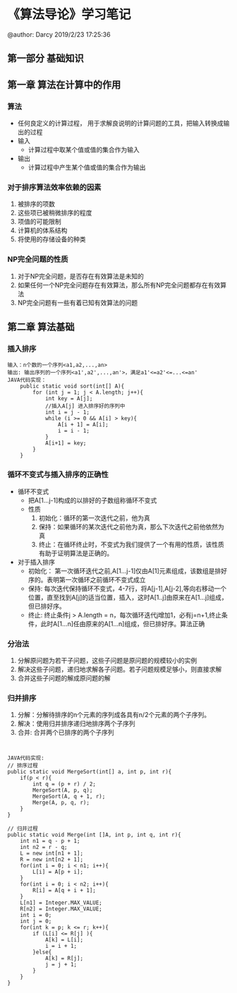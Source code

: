 # 《算法导论》学习笔记
@author: Darcy
2019/2/23 17:25:36 

## 第一部分 基础知识
## 第一章 算法在计算中的作用

### 算法
- 任何良定义的计算过程， 用于求解良说明的计算问题的工具，把输入转换成输出的过程
- 输入
	- 计算过程中取某个值或值的集合作为输入
- 输出
	- 计算过程中产生某个值或值的集合作为输出

### 对于排序算法效率依赖的因素
1. 被排序的项数
2. 这些项已被稍微排序的程度
3. 项值的可能限制
4. 计算机的体系结构
5. 将使用的存储设备的种类

### NP完全问题的性质
1. 对于NP完全问题，是否存在有效算法是未知的
2. 如果任何一个NP完全问题存在有效算法，那么所有NP完全问题都存在有效算法
3. NP完全问题有一些有着已知有效算法的问题

## 第二章 算法基础

### 插入排序
	输入：n个数的一个序列<a1,a2,...,an>
	输出: 输出序列的一个序列<a1',a2',...,an'>，满足a1'<=a2'<=...<=an'
	JAVA代码实现：
		public static void sort(int[] A){
	        for (int j = 1; j < A.length; j++){
	            int key = A[j];
	            //插入A[j] 进入排序好的序列中
	            int i = j - 1;
	            while (i >= 0 && A[i] > key){
	                A[i + 1] = A[i];
	                i = i - 1;
	            }
	            A[i+1] = key;
	        }
	    }

### 循环不变式与插入排序的正确性
- 循环不变式
	- 把A[1...j-1]构成的以排好的子数组称循环不变式
	- 性质
		1. 初始化：循环的第一次迭代之前，他为真
		2. 保持：如果循环的某次迭代之前他为真，那么下次迭代之前他依然为真
		3. 终止：在循环终止时，不变式为我们提供了一个有用的性质，该性质有助于证明算法是正确的。
- 对于插入排序
	- 初始化： 第一次循环迭代之前,A[1...j-1]仅由A[1]元素组成，该数组是排好序的。表明第一次循环之前循环不变式成立
	- 保持: 每次迭代保持循环不变式，4-7行，将A[j-1],A[j-2],等向右移动一个位置，直至找到A[j]的适当位置，插入，这时A[1..j]由原来在A[1...j]组成，但已排好序。
	- 终止: 终止条件j > A.length = n，每次循环迭代j增加1，必有j=n+1,终止条件，此时A[1...n]任由原来的A[1...n]组成，但已排好序。算法正确

### 分治法
1. 分解原问题为若干子问题，这些子问题是原问题的规模较小的实例
2. 解决这些子问题，递归地求解各子问题。若子问题规模足够小，则直接求解
3. 合并这些子问题的解成原问题的解

### 归并排序
1. 分解：分解待排序的n个元素的序列成各具有n/2个元素的两个子序列。
2. 解决：使用归并排序递归地排序两个子序列
3. 合并: 合并两个已排序的两个子序列

#
	JAVA代码实现:
	// 排序过程
	public static void MergeSort(int[] a, int p, int r){
        if(p < r){
            int q = (p + r) / 2;
            MergeSort(A, p, q);
            MergeSort(A, q + 1, r);
            Merge(A, p, q, r);
        }
    }

	// 归并过程
    public static void Merge(int []A, int p, int q, int r){
        int n1 = q - p + 1;
        int n2 = r - q;
        L = new int[n1 + 1];
        R = new int[n2 + 1];
        for(int i = 0; i < n1; i++){
            L[i] = A[p + i];
        }
        for(int i = 0; i < n2; i++){
            R[i] = A[q + i + 1];
        }
        L[n1] = Integer.MAX_VALUE;
        R[n2] = Integer.MAX_VALUE;
        int i = 0;
        int j = 0;
        for(int k = p; k <= r; k++){
            if (L[i] <= R[j] ){
                A[k] = L[i];
                i = i + 1;
            }else{
                A[k] = R[j];
                j = j + 1;
            }
        }
    }
		
		